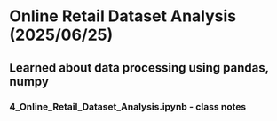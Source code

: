 # Online Retail Dataset Analysis (2025/06/25)

## Learned about data processing using pandas, numpy

### 4_Online_Retail_Dataset_Analysis.ipynb - class notes